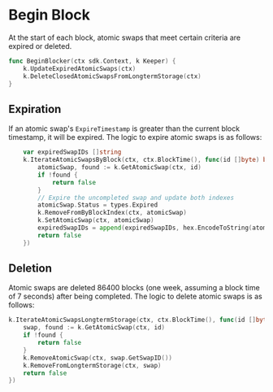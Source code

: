 <!--
order: 6
-->

# Begin Block

At the start of each block, atomic swaps that meet certain criteria are expired or deleted.

```go
func BeginBlocker(ctx sdk.Context, k Keeper) {
	k.UpdateExpiredAtomicSwaps(ctx)
	k.DeleteClosedAtomicSwapsFromLongtermStorage(ctx)
}
```

## Expiration

If an atomic swap's `ExpireTimestamp` is greater than the current block timestamp, it will be expired. The logic to expire atomic swaps is as follows:

```go
	var expiredSwapIDs []string
	k.IterateAtomicSwapsByBlock(ctx, ctx.BlockTime(), func(id []byte) bool {
		atomicSwap, found := k.GetAtomicSwap(ctx, id)
		if !found {
			return false
		}
		// Expire the uncompleted swap and update both indexes
		atomicSwap.Status = types.Expired
		k.RemoveFromByBlockIndex(ctx, atomicSwap)
		k.SetAtomicSwap(ctx, atomicSwap)
		expiredSwapIDs = append(expiredSwapIDs, hex.EncodeToString(atomicSwap.GetSwapID()))
		return false
	})
```

## Deletion

Atomic swaps are deleted 86400 blocks (one week, assuming a block time of 7 seconds) after being completed. The logic to delete atomic swaps is as follows:

```go
k.IterateAtomicSwapsLongtermStorage(ctx, ctx.BlockTime(), func(id []byte) bool {
	swap, found := k.GetAtomicSwap(ctx, id)
	if !found {
		return false
	}
	k.RemoveAtomicSwap(ctx, swap.GetSwapID())
	k.RemoveFromLongtermStorage(ctx, swap)
	return false
})
```